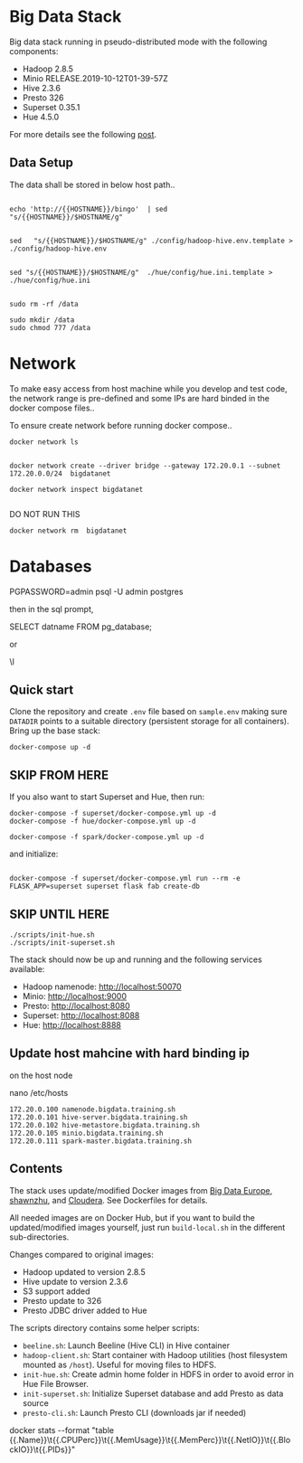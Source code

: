 # Big Data Stack

Big data stack running in pseudo-distributed mode with the following components:

 - Hadoop 2.8.5
 - Minio RELEASE.2019-10-12T01-39-57Z
 - Hive 2.3.6
 - Presto 326
 - Superset 0.35.1
 - Hue 4.5.0

For more details see the following [post](https://johs.me/posts/big-data-stack-running-sql-queries/).

## Data Setup 

The data shall be stored in below host path..

```

echo 'http://{{HOSTNAME}}/bingo'  | sed    "s/{{HOSTNAME}}/$HOSTNAME/g"


sed   "s/{{HOSTNAME}}/$HOSTNAME/g" ./config/hadoop-hive.env.template > ./config/hadoop-hive.env


sed "s/{{HOSTNAME}}/$HOSTNAME/g"  ./hue/config/hue.ini.template > ./hue/config/hue.ini 

```

```

sudo rm -rf /data

sudo mkdir /data
sudo chmod 777 /data

```

# Network 

To make easy access from host machine while you develop and test code, the network range is pre-defined 
and some IPs are hard binded in the docker compose files..

To ensure create network before running docker compose..

```
docker network ls


docker network create --driver bridge --gateway 172.20.0.1 --subnet 172.20.0.0/24  bigdatanet

docker network inspect bigdatanet


```

DO NOT RUN THIS 

```
docker network rm  bigdatanet
```


# Databases

PGPASSWORD=admin psql -U admin  postgres


then in the sql prompt,

SELECT datname FROM pg_database;

or 

\l



## Quick start

Clone the repository and create `.env` file based on `sample.env` making sure `DATADIR` points to a 
suitable directory (persistent storage for all containers). Bring up the base stack:
```
docker-compose up -d
```

## SKIP FROM HERE

If you also want to start Superset and Hue, then run:
```
docker-compose -f superset/docker-compose.yml up -d
docker-compose -f hue/docker-compose.yml up -d

docker-compose -f spark/docker-compose.yml up -d
```
and initialize:
```

docker-compose -f superset/docker-compose.yml run --rm -e FLASK_APP=superset superset flask fab create-db
```
## SKIP UNTIL HERE

```
./scripts/init-hue.sh
./scripts/init-superset.sh
```

The stack should now be up and running and the following services available:

 - Hadoop namenode: [http://localhost:50070](http://localhost:50070)
 - Minio: [http://localhost:9000](http://localhost:9000)
 - Presto: [http://localhost:8080](http://localhost:8080)
 - Superset: [http://localhost:8088](http://localhost:8088)
 - Hue: [http://localhost:8888](http://localhost:8888)


## Update host mahcine with hard binding ip

on the host node

nano /etc/hosts

```
172.20.0.100 namenode.bigdata.training.sh
172.20.0.101 hive-server.bigdata.training.sh
172.20.0.102 hive-metastore.bigdata.training.sh
172.20.0.105 minio.bigdata.training.sh
172.20.0.111 spark-master.bigdata.training.sh
```


## Contents

The stack uses update/modified Docker images from [Big Data Europe](https://github.com/big-data-europe),
 [shawnzhu](https://github.com/shawnzhu/docker-prestodb), and [Cloudera](https://github.com/cloudera/hue). See
Dockerfiles for details.

All needed images are on Docker Hub, but if you want to build the updated/modified images yourself, just run `build-local.sh`
in the different sub-directories.

Changes compared to original images:

 - Hadoop updated to version 2.8.5
 - Hive update to version 2.3.6
 - S3 support added
 - Presto update to 326
 - Presto JDBC driver added to Hue

The scripts directory contains some helper scripts:

 - `beeline.sh`: Launch Beeline (Hive CLI) in Hive container 
 - `hadoop-client.sh`: Start container with Hadoop utilities (host filesystem mounted as `/host`). Useful for moving files to HDFS.
 - `init-hue.sh`: Create admin home folder in HDFS in order to avoid error in Hue File Browser.
 - `init-superset.sh`: Initialize Superset database and add Presto as data source
 - `presto-cli.sh`: Launch Presto CLI (downloads jar if needed)



docker stats --format "table {{.Name}}\t{{.CPUPerc}}\t{{.MemUsage}}\t{{.MemPerc}}\t{{.NetIO}}\t{{.BlockIO}}\t{{.PIDs}}"


